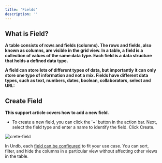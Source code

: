 ```yaml
---
title: 'Fields'
description: ''
---
```


## What is Field?

**A table consists of rows and fields (columns). The rows and fields, also known as columns, are visible in the grid view. In a table, a field is a collection of values of the same data type. Each field is a data structure that holds a defined data type.**

**A field can store lots of different types of data, but importantly it can only store one type of information and not a mix. Fields have different data types, such as text, numbers, dates, boolean, collaborators, select and URL:**

## Create Field

**This support article covers how to add a new field.**

- To create a new field, you can click the '+' button in the action bar. Next, select the field type and enter a name to identify the field. Click Create.

![crete-field](/images/create-new-field.png)

In Undb, each [field can be configured](./field-configuration-options.md) to fit your use case. You can sort, filter, and hide the columns in a particular view without affecting other views in the table.
